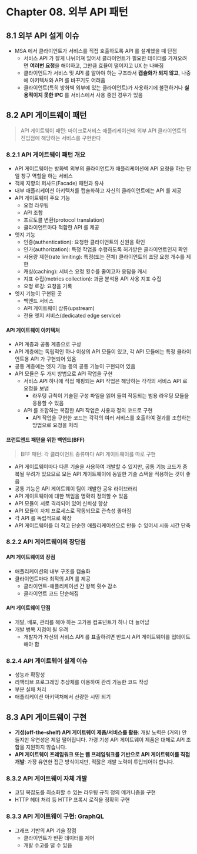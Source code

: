 # Chapter 08. 외부 API 패턴

## 8.1 외부 API 설계 이슈

- MSA 에서 클라이언트가 서비스를 직접 호출하도록 API 를 설계했을 때 단점
  - 서비스 API 가 잘게 나뉘어져 있어서 클라이언트가 필요한 데이터를 가져오려면 **여러번 요청**을 해야하고, 그만큼 효율이 떨어지고 UX 는 나빠짐
  - 클라이언트가 서비스 및 API 를 알아야 하는 구조라서 **캡슐화가 되지 않고**, 나중에 아키텍처와 API 를 바꾸기도 어려움
  - 클라이언트(특히 방화벽 외부에 있는 클라이언트)가 사용하기에 불편하거나 **실용적이지 못한 IPC** 를 서비스에서 사용 중인 경우가 있음

## 8.2 API 게이트웨이 패턴

> API 게이트웨이 패턴: 마이크로서비스 애플리케이션에 외부 API 클라이언트의 진입점에 해당하는 서비스를 구현한다

### 8.2.1 API 게이트웨이 패턴 개요

- API 게이트웨이는 방화벽 외부의 클라이언트가 애플리케이션에 API 요청을 하는 단일 창구 역할을 하는 서비스
- 객체 지향의 퍼사드(Facade) 패턴과 유사
- 내부 애플리케이션 아키텍처를 캡슐화하고 자신의 클라이언트에는 API 를 제공
- API 게이트웨이 주요 기능
  - 요청 라우팅
  - API 조합
  - 프르토콜 변환(protocol translation)
  - 클라이언트마다 적합한 API 를 제공
- 엣지 기능
  - 인증(authentication): 요청한 클라이언트의 신원을 확인
  - 인가(authorization): 특정 작업을 수행하도록 허가받은 클라이언트인지 확인
  - 사용량 제한(rate limiting): 특정(또는 전체) 클라이언트의 초당 요청 개수를 제한
  - 캐싱(caching): 서비스 요청 횟수를 줄이고자 응답을 캐시
  - 지표 수집(metrics collection): 과금 분석용 API 사용 지표 수집
  - 요청 로깅: 요청을 기록
- 엣지 기능이 구현된 곳
  - 백엔드 서비스
  - API 게이트웨이 상류(upstream)
  - 전용 엣지 서비스(dedicated edge service)

#### API 게이트웨이 아키텍처

- API 계층과 공통 계층으로 구성
- API 계층에는 독립적인 하나 이상의 API 모듈이 있고, 각 API 모듈에는 특정 클라이언트용 API 가 구현되어 있음
- 공통 계층에는 엣지 기능 등의 공통 기능이 구현되어 있음
- API 모듈은 두 가지 방법으로 API 작업을 구현
  - 서비스 API 하나에 직접 매핑되는 API 작업은 해당하는 각각의 서비스 API 로 요청을 보냄
    - 라우팅 규칙이 기술된 구성 파일을 읽어 들여 작동되는 범용 라우팅 모듈을 응용할 수 있음
  - API 를 조합하는 복잡한 API 작업은 사용자 정의 코드로 구현
    - API 작업을 구현한 코드는 각각의 여러 서비스를 호출하여 결과를 조합하는 방법으로 요청을 처리

#### 프런트엔드 패턴을 위한 백엔드(BFF)

> BFF 패턴: 각 클라이언트 종류마다 API 게이트웨이를 따로 구현

- API 게이트웨이마다 다른 기술을 사용하여 개발할 수 있지만, 공통 기능 코드가 중복될 우려가 있으므로 모든 API 게이트웨이에 동일한 기술 스택을 적용하는 것이 좋음
- 공통 기능은 API 게이트웨이 팀이 개발한 공유 라이브러리
- API 게이트웨이에 대한 책임을 명확히 정의할 수 있음
- API 모듈이 서로 격리되어 있어 신뢰성 향상
- API 모듈이 자체 프로세스로 작동되므로 관측성 좋아짐
- 각 API 를 독립적으로 확장
- API 게이트웨이를 더 작고 단순한 애플리케이션으로 만들 수 있어서 시동 시간 단축

### 8.2.2 API 게이트웨이의 장단점

#### API 게이트웨이의 장점

- 애플리케이션의 내부 구조를 캡슐화
- 클라이언트마다 최적의 API 를 제공
  - 클라이언트-애플리케이션 간 왕복 횟수 감소
  - 클라이언트 코드 단순해짐

#### API 게이트웨이 단점

- 개발, 배포, 관리를 해야 하는 고가용 컴포넌트가 하나 더 늘어남
- 개발 병목 지점이 될 우려
  - 개발자가 자신의 서비스 API 를 표출하려면 반드시 API 게이트웨이를 업데이트해야 함

### 8.2.4 API 게이트웨이 설계 이슈

- 성능과 확장성
- 리액티브 프로그래밍 추상체를 이용하여 관리 가능한 코드 작성
- 부분 실패 처리
- 애플리케이션 아키텍처에서 선량한 시민 되기

## 8.3 API 게이트웨이 구현

- **기성(off-the-shelf) API 게이트웨이 제품/서비스를 활용**: 개발 노력은 (거의) 안 들지만 유연성은 제일 떨어집니다. 가령 기성 API 게이트웨이 제품은 대체로 API 조합을 지원하지 않습니다.
- **API 게이트웨이 프레임워크 또는 웹 프레임워크를 기반으로 API 게이트웨이를 직접 개발**: 가장 유연한 접근 방식이지만, 적잖은 개발 노력이 투입되어야 합니다.

### 8.3.2 API 게이트웨이 자체 개발

- 코딩 복잡도를 최소화할 수 있는 라우팅 규칙 정의 메커니즘을 구현
- HTTP 헤더 처리 등 HTTP 프록시 로직을 정확히 구현

### 8.3.3 API 게이트웨이 구현: GraphQL

- 그래프 기반의 API 기술 장점
  - 클라이언트가 반환 데이터를 제어
  - 개발 수고를 덜 수 있음
